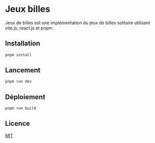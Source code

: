# Jeux billes

Jeux de billes est une implémentation du jeux de billes solitaire utilisant vite.js, react.js et pnpm.

## Installation

```bash
pnpm install
```

## Lancement

```bash
pnpm run dev
```

## Déploiement

```bash
pnpm run build
```

## Licence

[MIT](https://choosealicense.com/licenses/mit/)
